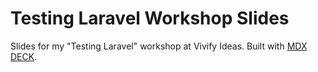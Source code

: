 # Testing Laravel Workshop Slides

Slides for my "Testing Laravel" workshop at Vivify Ideas. Built with [MDX DECK](https://github.com/jxnblk/mdx-deck).
